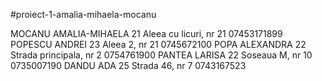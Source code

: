 #proiect-1-amalia-mihaela-mocanu
<?xml version="1.0" encoding="UTF-8" ?>
<persoane>
<persoana id="1">
        <nume>MOCANU</nume>
        <prenume>AMALIA-MIHAELA</prenume>
        <varsta>21</varsta>
        <adresa>Aleea cu licuri, nr 21</adresa>
        <tel>07453171899</tel>
</persoana>
<persoana id="2">
        <nume>POPESCU</nume>
        <prenume>ANDREI</prenume>
        <varsta>23</varsta>
        <adresa>Aleea 2, nr 21</adresa>
        <tel>0745672100</tel>
</persoana>

<persoana id="3">
        <nume>POPA</nume>
        <prenume>ALEXANDRA</prenume>
        <varsta>22</varsta>
        <adresa>Strada principala, nr 2</adresa>
        <tel>0754761900</tel>
</persoana>
<persoana id="4">
        <nume>PANTEA</nume>
        <prenume>LARISA</prenume>
        <varsta>22</varsta>
        <adresa>Soseaua M, nr 10</adresa>
        <tel>0735007190</tel>
</persoana> 

<persoana id="5">
        <nume>DANDU</nume>
        <prenume>ADA</prenume>
        <varsta>25</varsta>
        <adresa>Strada 46, nr 7</adresa>
        <tel>0743167523</tel>
</persoana>

</persoane> 